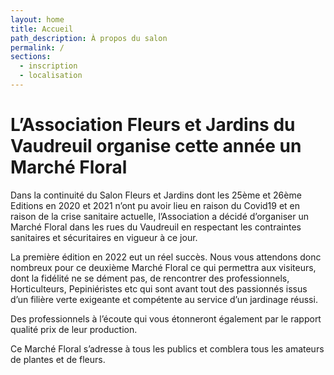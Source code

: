 ```yaml
---
layout: home
title: Accueil
path_description: À propos du salon
permalink: /
sections:
  - inscription
  - localisation
---
```

  
# L’Association Fleurs et Jardins du Vaudreuil organise cette année un Marché Floral

Dans la continuité du Salon Fleurs et Jardins dont les 25ème et 26ème Editions en 2020 et 2021 n’ont pu avoir lieu en raison du Covid19 et en raison de la
crise sanitaire actuelle, l’Association a décidé d’organiser un Marché Floral dans les rues du Vaudreuil en respectant les contraintes sanitaires et
sécuritaires en vigueur à ce jour.

La première édition en 2022 eut un réel succès. Nous vous attendons donc nombreux pour ce deuxième Marché Floral ce qui permettra aux visiteurs, dont la fidélité ne se dément pas, de rencontrer des professionnels, Horticulteurs, Pepiniéristes etc qui sont avant tout des passionnés issus d’un filière verte exigeante et compétente au service d’un jardinage réussi.

Des professionnels à l’écoute qui vous étonneront également par le rapport qualité prix de leur production.

Ce Marché Floral s’adresse à tous les publics et comblera tous les amateurs de plantes et de fleurs.
